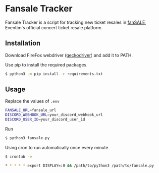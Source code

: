 # Fansale Tracker

Fansale Tracker is a script for tracking new ticket resales in [fanSALE](https://www.fansale.de/fansale/), Eventim's official concert ticket resale platform.

## Installation

Download FireFox webdriver ([geckodriver](https://github.com/mozilla/geckodriver/releasesk)) and add it to PATH.

Use pip to install the required packages.

```sh
$ python3 -m pip install -r requirements.txt
```

## Usage

Replace the values of `.env`

```sh
FANSALE_URL=fansale_url
DISCORD_WEBHOOK_URL=your_discord_webhook_url
DISCORD_USER_ID=your_discord_user_id
```

Run

```sh
$ python3 fansale.py
```

Using cron to run automatically once every minute

```sh
$ crontab -e
```

```sh
* * * * * export DISPLAY=:0 && /path/to/python3 /path/to/fansale.py
```
